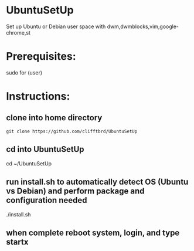# UbuntuSetUp

Set up Ubuntu or Debian user space with dwm,dwmblocks,vim,google-chrome,st


# Prerequisites:

sudo for (user)


# Instructions:

## clone into home directory

```
git clone https://github.com/clifftbrd/UbuntuSetUp
```


## cd into UbuntuSetUp

cd ~/UbuntuSetUp


## run install.sh to automatically detect OS (Ubuntu vs Debian) and perform package and configuration needed

./install.sh


## when complete reboot system, login, and type startx
